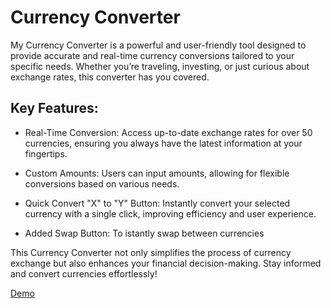 # Currency Converter

My Currency Converter is a powerful and user-friendly tool designed to provide accurate and real-time currency conversions tailored to your specific needs. Whether you’re traveling, investing, or just curious about exchange rates, this converter has you covered.

## Key Features:

- Real-Time Conversion: Access up-to-date exchange rates for over 50 currencies, ensuring you always have the latest information at your fingertips.

- Custom Amounts: Users can input amounts, allowing for flexible conversions based on various needs.

- Quick Convert "X" to "Y" Button: Instantly convert your selected currency with a single click, improving efficiency and user experience.

- Added Swap Button: To istantly swap between currencies

This Currency Converter not only simplifies the process of currency exchange but also enhances your financial decision-making. Stay informed and convert currencies effortlessly!

[Demo]

[Demo]: <https://youtu.be/CkBB0b2Wrpk>

